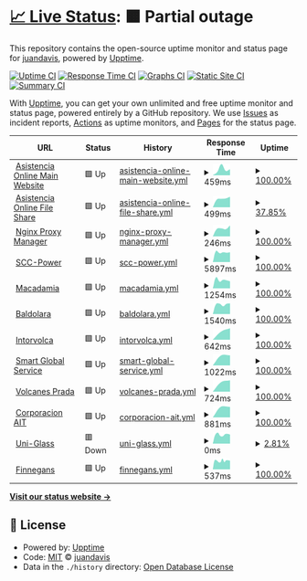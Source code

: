# [📈 Live Status](https://status.asistencia.online): <!--live status--> **🟧 Partial outage**

This repository contains the open-source uptime monitor and status page for [juandavis](https://status.asistencia.online), powered by [Upptime](https://github.com/upptime/upptime).

[![Uptime CI](https://github.com/juandavis/status/workflows/Uptime%20CI/badge.svg)](https://github.com/juandavis/status/actions?query=workflow%3A%22Uptime+CI%22)
[![Response Time CI](https://github.com/juandavis/status/workflows/Response%20Time%20CI/badge.svg)](https://github.com/juandavis/status/actions?query=workflow%3A%22Response+Time+CI%22)
[![Graphs CI](https://github.com/juandavis/status/workflows/Graphs%20CI/badge.svg)](https://github.com/juandavis/status/actions?query=workflow%3A%22Graphs+CI%22)
[![Static Site CI](https://github.com/juandavis/status/workflows/Static%20Site%20CI/badge.svg)](https://github.com/juandavis/status/actions?query=workflow%3A%22Static+Site+CI%22)
[![Summary CI](https://github.com/juandavis/status/workflows/Summary%20CI/badge.svg)](https://github.com/juandavis/status/actions?query=workflow%3A%22Summary+CI%22)

With [Upptime](https://upptime.js.org), you can get your own unlimited and free uptime monitor and status page, powered entirely by a GitHub repository. We use [Issues](https://github.com/juandavis/status/issues) as incident reports, [Actions](https://github.com/juandavis/status/actions) as uptime monitors, and [Pages](https://status.asistencia.online) for the status page.

<!--start: status pages-->
<!-- This summary is generated by Upptime (https://github.com/upptime/upptime) -->
<!-- Do not edit this manually, your changes will be overwritten -->
<!-- prettier-ignore -->
| URL | Status | History | Response Time | Uptime |
| --- | ------ | ------- | ------------- | ------ |
| <img alt="" src="https://favicons.githubusercontent.com/asistencia.online" height="13"> [Asistencia Online Main Website](https://asistencia.online) | 🟩 Up | [asistencia-online-main-website.yml](https://github.com/juandavis/status/commits/HEAD/history/asistencia-online-main-website.yml) | <details><summary><img alt="Response time graph" src="./graphs/asistencia-online-main-website/response-time-week.png" height="20"> 459ms</summary><br><a href="https://status.asistencia.online/history/asistencia-online-main-website"><img alt="Response time 459" src="https://img.shields.io/endpoint?url=https%3A%2F%2Fraw.githubusercontent.com%2Fjuandavis%2Fstatus%2FHEAD%2Fapi%2Fasistencia-online-main-website%2Fresponse-time.json"></a><br><a href="https://status.asistencia.online/history/asistencia-online-main-website"><img alt="24-hour response time 459" src="https://img.shields.io/endpoint?url=https%3A%2F%2Fraw.githubusercontent.com%2Fjuandavis%2Fstatus%2FHEAD%2Fapi%2Fasistencia-online-main-website%2Fresponse-time-day.json"></a><br><a href="https://status.asistencia.online/history/asistencia-online-main-website"><img alt="7-day response time 459" src="https://img.shields.io/endpoint?url=https%3A%2F%2Fraw.githubusercontent.com%2Fjuandavis%2Fstatus%2FHEAD%2Fapi%2Fasistencia-online-main-website%2Fresponse-time-week.json"></a><br><a href="https://status.asistencia.online/history/asistencia-online-main-website"><img alt="30-day response time 459" src="https://img.shields.io/endpoint?url=https%3A%2F%2Fraw.githubusercontent.com%2Fjuandavis%2Fstatus%2FHEAD%2Fapi%2Fasistencia-online-main-website%2Fresponse-time-month.json"></a><br><a href="https://status.asistencia.online/history/asistencia-online-main-website"><img alt="1-year response time 459" src="https://img.shields.io/endpoint?url=https%3A%2F%2Fraw.githubusercontent.com%2Fjuandavis%2Fstatus%2FHEAD%2Fapi%2Fasistencia-online-main-website%2Fresponse-time-year.json"></a></details> | <details><summary><a href="https://status.asistencia.online/history/asistencia-online-main-website">100.00%</a></summary><a href="https://status.asistencia.online/history/asistencia-online-main-website"><img alt="All-time uptime 100.00%" src="https://img.shields.io/endpoint?url=https%3A%2F%2Fraw.githubusercontent.com%2Fjuandavis%2Fstatus%2FHEAD%2Fapi%2Fasistencia-online-main-website%2Fuptime.json"></a><br><a href="https://status.asistencia.online/history/asistencia-online-main-website"><img alt="24-hour uptime 100.00%" src="https://img.shields.io/endpoint?url=https%3A%2F%2Fraw.githubusercontent.com%2Fjuandavis%2Fstatus%2FHEAD%2Fapi%2Fasistencia-online-main-website%2Fuptime-day.json"></a><br><a href="https://status.asistencia.online/history/asistencia-online-main-website"><img alt="7-day uptime 100.00%" src="https://img.shields.io/endpoint?url=https%3A%2F%2Fraw.githubusercontent.com%2Fjuandavis%2Fstatus%2FHEAD%2Fapi%2Fasistencia-online-main-website%2Fuptime-week.json"></a><br><a href="https://status.asistencia.online/history/asistencia-online-main-website"><img alt="30-day uptime 100.00%" src="https://img.shields.io/endpoint?url=https%3A%2F%2Fraw.githubusercontent.com%2Fjuandavis%2Fstatus%2FHEAD%2Fapi%2Fasistencia-online-main-website%2Fuptime-month.json"></a><br><a href="https://status.asistencia.online/history/asistencia-online-main-website"><img alt="1-year uptime 100.00%" src="https://img.shields.io/endpoint?url=https%3A%2F%2Fraw.githubusercontent.com%2Fjuandavis%2Fstatus%2FHEAD%2Fapi%2Fasistencia-online-main-website%2Fuptime-year.json"></a></details>
| <img alt="" src="https://favicons.githubusercontent.com/fs.asistencia.online" height="13"> [Asistencia Online File Share](https://fs.asistencia.online) | 🟩 Up | [asistencia-online-file-share.yml](https://github.com/juandavis/status/commits/HEAD/history/asistencia-online-file-share.yml) | <details><summary><img alt="Response time graph" src="./graphs/asistencia-online-file-share/response-time-week.png" height="20"> 499ms</summary><br><a href="https://status.asistencia.online/history/asistencia-online-file-share"><img alt="Response time 499" src="https://img.shields.io/endpoint?url=https%3A%2F%2Fraw.githubusercontent.com%2Fjuandavis%2Fstatus%2FHEAD%2Fapi%2Fasistencia-online-file-share%2Fresponse-time.json"></a><br><a href="https://status.asistencia.online/history/asistencia-online-file-share"><img alt="24-hour response time 499" src="https://img.shields.io/endpoint?url=https%3A%2F%2Fraw.githubusercontent.com%2Fjuandavis%2Fstatus%2FHEAD%2Fapi%2Fasistencia-online-file-share%2Fresponse-time-day.json"></a><br><a href="https://status.asistencia.online/history/asistencia-online-file-share"><img alt="7-day response time 499" src="https://img.shields.io/endpoint?url=https%3A%2F%2Fraw.githubusercontent.com%2Fjuandavis%2Fstatus%2FHEAD%2Fapi%2Fasistencia-online-file-share%2Fresponse-time-week.json"></a><br><a href="https://status.asistencia.online/history/asistencia-online-file-share"><img alt="30-day response time 499" src="https://img.shields.io/endpoint?url=https%3A%2F%2Fraw.githubusercontent.com%2Fjuandavis%2Fstatus%2FHEAD%2Fapi%2Fasistencia-online-file-share%2Fresponse-time-month.json"></a><br><a href="https://status.asistencia.online/history/asistencia-online-file-share"><img alt="1-year response time 499" src="https://img.shields.io/endpoint?url=https%3A%2F%2Fraw.githubusercontent.com%2Fjuandavis%2Fstatus%2FHEAD%2Fapi%2Fasistencia-online-file-share%2Fresponse-time-year.json"></a></details> | <details><summary><a href="https://status.asistencia.online/history/asistencia-online-file-share">37.85%</a></summary><a href="https://status.asistencia.online/history/asistencia-online-file-share"><img alt="All-time uptime 37.85%" src="https://img.shields.io/endpoint?url=https%3A%2F%2Fraw.githubusercontent.com%2Fjuandavis%2Fstatus%2FHEAD%2Fapi%2Fasistencia-online-file-share%2Fuptime.json"></a><br><a href="https://status.asistencia.online/history/asistencia-online-file-share"><img alt="24-hour uptime 37.85%" src="https://img.shields.io/endpoint?url=https%3A%2F%2Fraw.githubusercontent.com%2Fjuandavis%2Fstatus%2FHEAD%2Fapi%2Fasistencia-online-file-share%2Fuptime-day.json"></a><br><a href="https://status.asistencia.online/history/asistencia-online-file-share"><img alt="7-day uptime 37.85%" src="https://img.shields.io/endpoint?url=https%3A%2F%2Fraw.githubusercontent.com%2Fjuandavis%2Fstatus%2FHEAD%2Fapi%2Fasistencia-online-file-share%2Fuptime-week.json"></a><br><a href="https://status.asistencia.online/history/asistencia-online-file-share"><img alt="30-day uptime 37.85%" src="https://img.shields.io/endpoint?url=https%3A%2F%2Fraw.githubusercontent.com%2Fjuandavis%2Fstatus%2FHEAD%2Fapi%2Fasistencia-online-file-share%2Fuptime-month.json"></a><br><a href="https://status.asistencia.online/history/asistencia-online-file-share"><img alt="1-year uptime 37.85%" src="https://img.shields.io/endpoint?url=https%3A%2F%2Fraw.githubusercontent.com%2Fjuandavis%2Fstatus%2FHEAD%2Fapi%2Fasistencia-online-file-share%2Fuptime-year.json"></a></details>
| <img alt="" src="https://favicons.githubusercontent.com/nginx.miredenlinea.com" height="13"> [Nginx Proxy Manager](https://nginx.miredenlinea.com) | 🟩 Up | [nginx-proxy-manager.yml](https://github.com/juandavis/status/commits/HEAD/history/nginx-proxy-manager.yml) | <details><summary><img alt="Response time graph" src="./graphs/nginx-proxy-manager/response-time-week.png" height="20"> 246ms</summary><br><a href="https://status.asistencia.online/history/nginx-proxy-manager"><img alt="Response time 246" src="https://img.shields.io/endpoint?url=https%3A%2F%2Fraw.githubusercontent.com%2Fjuandavis%2Fstatus%2FHEAD%2Fapi%2Fnginx-proxy-manager%2Fresponse-time.json"></a><br><a href="https://status.asistencia.online/history/nginx-proxy-manager"><img alt="24-hour response time 246" src="https://img.shields.io/endpoint?url=https%3A%2F%2Fraw.githubusercontent.com%2Fjuandavis%2Fstatus%2FHEAD%2Fapi%2Fnginx-proxy-manager%2Fresponse-time-day.json"></a><br><a href="https://status.asistencia.online/history/nginx-proxy-manager"><img alt="7-day response time 246" src="https://img.shields.io/endpoint?url=https%3A%2F%2Fraw.githubusercontent.com%2Fjuandavis%2Fstatus%2FHEAD%2Fapi%2Fnginx-proxy-manager%2Fresponse-time-week.json"></a><br><a href="https://status.asistencia.online/history/nginx-proxy-manager"><img alt="30-day response time 246" src="https://img.shields.io/endpoint?url=https%3A%2F%2Fraw.githubusercontent.com%2Fjuandavis%2Fstatus%2FHEAD%2Fapi%2Fnginx-proxy-manager%2Fresponse-time-month.json"></a><br><a href="https://status.asistencia.online/history/nginx-proxy-manager"><img alt="1-year response time 246" src="https://img.shields.io/endpoint?url=https%3A%2F%2Fraw.githubusercontent.com%2Fjuandavis%2Fstatus%2FHEAD%2Fapi%2Fnginx-proxy-manager%2Fresponse-time-year.json"></a></details> | <details><summary><a href="https://status.asistencia.online/history/nginx-proxy-manager">100.00%</a></summary><a href="https://status.asistencia.online/history/nginx-proxy-manager"><img alt="All-time uptime 100.00%" src="https://img.shields.io/endpoint?url=https%3A%2F%2Fraw.githubusercontent.com%2Fjuandavis%2Fstatus%2FHEAD%2Fapi%2Fnginx-proxy-manager%2Fuptime.json"></a><br><a href="https://status.asistencia.online/history/nginx-proxy-manager"><img alt="24-hour uptime 100.00%" src="https://img.shields.io/endpoint?url=https%3A%2F%2Fraw.githubusercontent.com%2Fjuandavis%2Fstatus%2FHEAD%2Fapi%2Fnginx-proxy-manager%2Fuptime-day.json"></a><br><a href="https://status.asistencia.online/history/nginx-proxy-manager"><img alt="7-day uptime 100.00%" src="https://img.shields.io/endpoint?url=https%3A%2F%2Fraw.githubusercontent.com%2Fjuandavis%2Fstatus%2FHEAD%2Fapi%2Fnginx-proxy-manager%2Fuptime-week.json"></a><br><a href="https://status.asistencia.online/history/nginx-proxy-manager"><img alt="30-day uptime 100.00%" src="https://img.shields.io/endpoint?url=https%3A%2F%2Fraw.githubusercontent.com%2Fjuandavis%2Fstatus%2FHEAD%2Fapi%2Fnginx-proxy-manager%2Fuptime-month.json"></a><br><a href="https://status.asistencia.online/history/nginx-proxy-manager"><img alt="1-year uptime 100.00%" src="https://img.shields.io/endpoint?url=https%3A%2F%2Fraw.githubusercontent.com%2Fjuandavis%2Fstatus%2FHEAD%2Fapi%2Fnginx-proxy-manager%2Fuptime-year.json"></a></details>
| <img alt="" src="https://favicons.githubusercontent.com/scc-power.com" height="13"> [SCC-Power](https://scc-power.com) | 🟩 Up | [scc-power.yml](https://github.com/juandavis/status/commits/HEAD/history/scc-power.yml) | <details><summary><img alt="Response time graph" src="./graphs/scc-power/response-time-week.png" height="20"> 5897ms</summary><br><a href="https://status.asistencia.online/history/scc-power"><img alt="Response time 5897" src="https://img.shields.io/endpoint?url=https%3A%2F%2Fraw.githubusercontent.com%2Fjuandavis%2Fstatus%2FHEAD%2Fapi%2Fscc-power%2Fresponse-time.json"></a><br><a href="https://status.asistencia.online/history/scc-power"><img alt="24-hour response time 5897" src="https://img.shields.io/endpoint?url=https%3A%2F%2Fraw.githubusercontent.com%2Fjuandavis%2Fstatus%2FHEAD%2Fapi%2Fscc-power%2Fresponse-time-day.json"></a><br><a href="https://status.asistencia.online/history/scc-power"><img alt="7-day response time 5897" src="https://img.shields.io/endpoint?url=https%3A%2F%2Fraw.githubusercontent.com%2Fjuandavis%2Fstatus%2FHEAD%2Fapi%2Fscc-power%2Fresponse-time-week.json"></a><br><a href="https://status.asistencia.online/history/scc-power"><img alt="30-day response time 5897" src="https://img.shields.io/endpoint?url=https%3A%2F%2Fraw.githubusercontent.com%2Fjuandavis%2Fstatus%2FHEAD%2Fapi%2Fscc-power%2Fresponse-time-month.json"></a><br><a href="https://status.asistencia.online/history/scc-power"><img alt="1-year response time 5897" src="https://img.shields.io/endpoint?url=https%3A%2F%2Fraw.githubusercontent.com%2Fjuandavis%2Fstatus%2FHEAD%2Fapi%2Fscc-power%2Fresponse-time-year.json"></a></details> | <details><summary><a href="https://status.asistencia.online/history/scc-power">100.00%</a></summary><a href="https://status.asistencia.online/history/scc-power"><img alt="All-time uptime 100.00%" src="https://img.shields.io/endpoint?url=https%3A%2F%2Fraw.githubusercontent.com%2Fjuandavis%2Fstatus%2FHEAD%2Fapi%2Fscc-power%2Fuptime.json"></a><br><a href="https://status.asistencia.online/history/scc-power"><img alt="24-hour uptime 100.00%" src="https://img.shields.io/endpoint?url=https%3A%2F%2Fraw.githubusercontent.com%2Fjuandavis%2Fstatus%2FHEAD%2Fapi%2Fscc-power%2Fuptime-day.json"></a><br><a href="https://status.asistencia.online/history/scc-power"><img alt="7-day uptime 100.00%" src="https://img.shields.io/endpoint?url=https%3A%2F%2Fraw.githubusercontent.com%2Fjuandavis%2Fstatus%2FHEAD%2Fapi%2Fscc-power%2Fuptime-week.json"></a><br><a href="https://status.asistencia.online/history/scc-power"><img alt="30-day uptime 100.00%" src="https://img.shields.io/endpoint?url=https%3A%2F%2Fraw.githubusercontent.com%2Fjuandavis%2Fstatus%2FHEAD%2Fapi%2Fscc-power%2Fuptime-month.json"></a><br><a href="https://status.asistencia.online/history/scc-power"><img alt="1-year uptime 100.00%" src="https://img.shields.io/endpoint?url=https%3A%2F%2Fraw.githubusercontent.com%2Fjuandavis%2Fstatus%2FHEAD%2Fapi%2Fscc-power%2Fuptime-year.json"></a></details>
| <img alt="" src="https://favicons.githubusercontent.com/macadamia.ar" height="13"> [Macadamia](https://macadamia.ar) | 🟩 Up | [macadamia.yml](https://github.com/juandavis/status/commits/HEAD/history/macadamia.yml) | <details><summary><img alt="Response time graph" src="./graphs/macadamia/response-time-week.png" height="20"> 1254ms</summary><br><a href="https://status.asistencia.online/history/macadamia"><img alt="Response time 1254" src="https://img.shields.io/endpoint?url=https%3A%2F%2Fraw.githubusercontent.com%2Fjuandavis%2Fstatus%2FHEAD%2Fapi%2Fmacadamia%2Fresponse-time.json"></a><br><a href="https://status.asistencia.online/history/macadamia"><img alt="24-hour response time 1254" src="https://img.shields.io/endpoint?url=https%3A%2F%2Fraw.githubusercontent.com%2Fjuandavis%2Fstatus%2FHEAD%2Fapi%2Fmacadamia%2Fresponse-time-day.json"></a><br><a href="https://status.asistencia.online/history/macadamia"><img alt="7-day response time 1254" src="https://img.shields.io/endpoint?url=https%3A%2F%2Fraw.githubusercontent.com%2Fjuandavis%2Fstatus%2FHEAD%2Fapi%2Fmacadamia%2Fresponse-time-week.json"></a><br><a href="https://status.asistencia.online/history/macadamia"><img alt="30-day response time 1254" src="https://img.shields.io/endpoint?url=https%3A%2F%2Fraw.githubusercontent.com%2Fjuandavis%2Fstatus%2FHEAD%2Fapi%2Fmacadamia%2Fresponse-time-month.json"></a><br><a href="https://status.asistencia.online/history/macadamia"><img alt="1-year response time 1254" src="https://img.shields.io/endpoint?url=https%3A%2F%2Fraw.githubusercontent.com%2Fjuandavis%2Fstatus%2FHEAD%2Fapi%2Fmacadamia%2Fresponse-time-year.json"></a></details> | <details><summary><a href="https://status.asistencia.online/history/macadamia">100.00%</a></summary><a href="https://status.asistencia.online/history/macadamia"><img alt="All-time uptime 100.00%" src="https://img.shields.io/endpoint?url=https%3A%2F%2Fraw.githubusercontent.com%2Fjuandavis%2Fstatus%2FHEAD%2Fapi%2Fmacadamia%2Fuptime.json"></a><br><a href="https://status.asistencia.online/history/macadamia"><img alt="24-hour uptime 100.00%" src="https://img.shields.io/endpoint?url=https%3A%2F%2Fraw.githubusercontent.com%2Fjuandavis%2Fstatus%2FHEAD%2Fapi%2Fmacadamia%2Fuptime-day.json"></a><br><a href="https://status.asistencia.online/history/macadamia"><img alt="7-day uptime 100.00%" src="https://img.shields.io/endpoint?url=https%3A%2F%2Fraw.githubusercontent.com%2Fjuandavis%2Fstatus%2FHEAD%2Fapi%2Fmacadamia%2Fuptime-week.json"></a><br><a href="https://status.asistencia.online/history/macadamia"><img alt="30-day uptime 100.00%" src="https://img.shields.io/endpoint?url=https%3A%2F%2Fraw.githubusercontent.com%2Fjuandavis%2Fstatus%2FHEAD%2Fapi%2Fmacadamia%2Fuptime-month.json"></a><br><a href="https://status.asistencia.online/history/macadamia"><img alt="1-year uptime 100.00%" src="https://img.shields.io/endpoint?url=https%3A%2F%2Fraw.githubusercontent.com%2Fjuandavis%2Fstatus%2FHEAD%2Fapi%2Fmacadamia%2Fuptime-year.json"></a></details>
| <img alt="" src="https://favicons.githubusercontent.com/baldolara.com" height="13"> [Baldolara](https://baldolara.com) | 🟩 Up | [baldolara.yml](https://github.com/juandavis/status/commits/HEAD/history/baldolara.yml) | <details><summary><img alt="Response time graph" src="./graphs/baldolara/response-time-week.png" height="20"> 1540ms</summary><br><a href="https://status.asistencia.online/history/baldolara"><img alt="Response time 1540" src="https://img.shields.io/endpoint?url=https%3A%2F%2Fraw.githubusercontent.com%2Fjuandavis%2Fstatus%2FHEAD%2Fapi%2Fbaldolara%2Fresponse-time.json"></a><br><a href="https://status.asistencia.online/history/baldolara"><img alt="24-hour response time 1540" src="https://img.shields.io/endpoint?url=https%3A%2F%2Fraw.githubusercontent.com%2Fjuandavis%2Fstatus%2FHEAD%2Fapi%2Fbaldolara%2Fresponse-time-day.json"></a><br><a href="https://status.asistencia.online/history/baldolara"><img alt="7-day response time 1540" src="https://img.shields.io/endpoint?url=https%3A%2F%2Fraw.githubusercontent.com%2Fjuandavis%2Fstatus%2FHEAD%2Fapi%2Fbaldolara%2Fresponse-time-week.json"></a><br><a href="https://status.asistencia.online/history/baldolara"><img alt="30-day response time 1540" src="https://img.shields.io/endpoint?url=https%3A%2F%2Fraw.githubusercontent.com%2Fjuandavis%2Fstatus%2FHEAD%2Fapi%2Fbaldolara%2Fresponse-time-month.json"></a><br><a href="https://status.asistencia.online/history/baldolara"><img alt="1-year response time 1540" src="https://img.shields.io/endpoint?url=https%3A%2F%2Fraw.githubusercontent.com%2Fjuandavis%2Fstatus%2FHEAD%2Fapi%2Fbaldolara%2Fresponse-time-year.json"></a></details> | <details><summary><a href="https://status.asistencia.online/history/baldolara">100.00%</a></summary><a href="https://status.asistencia.online/history/baldolara"><img alt="All-time uptime 100.00%" src="https://img.shields.io/endpoint?url=https%3A%2F%2Fraw.githubusercontent.com%2Fjuandavis%2Fstatus%2FHEAD%2Fapi%2Fbaldolara%2Fuptime.json"></a><br><a href="https://status.asistencia.online/history/baldolara"><img alt="24-hour uptime 100.00%" src="https://img.shields.io/endpoint?url=https%3A%2F%2Fraw.githubusercontent.com%2Fjuandavis%2Fstatus%2FHEAD%2Fapi%2Fbaldolara%2Fuptime-day.json"></a><br><a href="https://status.asistencia.online/history/baldolara"><img alt="7-day uptime 100.00%" src="https://img.shields.io/endpoint?url=https%3A%2F%2Fraw.githubusercontent.com%2Fjuandavis%2Fstatus%2FHEAD%2Fapi%2Fbaldolara%2Fuptime-week.json"></a><br><a href="https://status.asistencia.online/history/baldolara"><img alt="30-day uptime 100.00%" src="https://img.shields.io/endpoint?url=https%3A%2F%2Fraw.githubusercontent.com%2Fjuandavis%2Fstatus%2FHEAD%2Fapi%2Fbaldolara%2Fuptime-month.json"></a><br><a href="https://status.asistencia.online/history/baldolara"><img alt="1-year uptime 100.00%" src="https://img.shields.io/endpoint?url=https%3A%2F%2Fraw.githubusercontent.com%2Fjuandavis%2Fstatus%2FHEAD%2Fapi%2Fbaldolara%2Fuptime-year.json"></a></details>
| <img alt="" src="https://favicons.githubusercontent.com/intorvolca.com" height="13"> [Intorvolca](https://intorvolca.com) | 🟩 Up | [intorvolca.yml](https://github.com/juandavis/status/commits/HEAD/history/intorvolca.yml) | <details><summary><img alt="Response time graph" src="./graphs/intorvolca/response-time-week.png" height="20"> 642ms</summary><br><a href="https://status.asistencia.online/history/intorvolca"><img alt="Response time 642" src="https://img.shields.io/endpoint?url=https%3A%2F%2Fraw.githubusercontent.com%2Fjuandavis%2Fstatus%2FHEAD%2Fapi%2Fintorvolca%2Fresponse-time.json"></a><br><a href="https://status.asistencia.online/history/intorvolca"><img alt="24-hour response time 642" src="https://img.shields.io/endpoint?url=https%3A%2F%2Fraw.githubusercontent.com%2Fjuandavis%2Fstatus%2FHEAD%2Fapi%2Fintorvolca%2Fresponse-time-day.json"></a><br><a href="https://status.asistencia.online/history/intorvolca"><img alt="7-day response time 642" src="https://img.shields.io/endpoint?url=https%3A%2F%2Fraw.githubusercontent.com%2Fjuandavis%2Fstatus%2FHEAD%2Fapi%2Fintorvolca%2Fresponse-time-week.json"></a><br><a href="https://status.asistencia.online/history/intorvolca"><img alt="30-day response time 642" src="https://img.shields.io/endpoint?url=https%3A%2F%2Fraw.githubusercontent.com%2Fjuandavis%2Fstatus%2FHEAD%2Fapi%2Fintorvolca%2Fresponse-time-month.json"></a><br><a href="https://status.asistencia.online/history/intorvolca"><img alt="1-year response time 642" src="https://img.shields.io/endpoint?url=https%3A%2F%2Fraw.githubusercontent.com%2Fjuandavis%2Fstatus%2FHEAD%2Fapi%2Fintorvolca%2Fresponse-time-year.json"></a></details> | <details><summary><a href="https://status.asistencia.online/history/intorvolca">100.00%</a></summary><a href="https://status.asistencia.online/history/intorvolca"><img alt="All-time uptime 100.00%" src="https://img.shields.io/endpoint?url=https%3A%2F%2Fraw.githubusercontent.com%2Fjuandavis%2Fstatus%2FHEAD%2Fapi%2Fintorvolca%2Fuptime.json"></a><br><a href="https://status.asistencia.online/history/intorvolca"><img alt="24-hour uptime 100.00%" src="https://img.shields.io/endpoint?url=https%3A%2F%2Fraw.githubusercontent.com%2Fjuandavis%2Fstatus%2FHEAD%2Fapi%2Fintorvolca%2Fuptime-day.json"></a><br><a href="https://status.asistencia.online/history/intorvolca"><img alt="7-day uptime 100.00%" src="https://img.shields.io/endpoint?url=https%3A%2F%2Fraw.githubusercontent.com%2Fjuandavis%2Fstatus%2FHEAD%2Fapi%2Fintorvolca%2Fuptime-week.json"></a><br><a href="https://status.asistencia.online/history/intorvolca"><img alt="30-day uptime 100.00%" src="https://img.shields.io/endpoint?url=https%3A%2F%2Fraw.githubusercontent.com%2Fjuandavis%2Fstatus%2FHEAD%2Fapi%2Fintorvolca%2Fuptime-month.json"></a><br><a href="https://status.asistencia.online/history/intorvolca"><img alt="1-year uptime 100.00%" src="https://img.shields.io/endpoint?url=https%3A%2F%2Fraw.githubusercontent.com%2Fjuandavis%2Fstatus%2FHEAD%2Fapi%2Fintorvolca%2Fuptime-year.json"></a></details>
| <img alt="" src="https://favicons.githubusercontent.com/smartglobalservicellc.com" height="13"> [Smart Global Service](https://smartglobalservicellc.com) | 🟩 Up | [smart-global-service.yml](https://github.com/juandavis/status/commits/HEAD/history/smart-global-service.yml) | <details><summary><img alt="Response time graph" src="./graphs/smart-global-service/response-time-week.png" height="20"> 1022ms</summary><br><a href="https://status.asistencia.online/history/smart-global-service"><img alt="Response time 1022" src="https://img.shields.io/endpoint?url=https%3A%2F%2Fraw.githubusercontent.com%2Fjuandavis%2Fstatus%2FHEAD%2Fapi%2Fsmart-global-service%2Fresponse-time.json"></a><br><a href="https://status.asistencia.online/history/smart-global-service"><img alt="24-hour response time 1022" src="https://img.shields.io/endpoint?url=https%3A%2F%2Fraw.githubusercontent.com%2Fjuandavis%2Fstatus%2FHEAD%2Fapi%2Fsmart-global-service%2Fresponse-time-day.json"></a><br><a href="https://status.asistencia.online/history/smart-global-service"><img alt="7-day response time 1022" src="https://img.shields.io/endpoint?url=https%3A%2F%2Fraw.githubusercontent.com%2Fjuandavis%2Fstatus%2FHEAD%2Fapi%2Fsmart-global-service%2Fresponse-time-week.json"></a><br><a href="https://status.asistencia.online/history/smart-global-service"><img alt="30-day response time 1022" src="https://img.shields.io/endpoint?url=https%3A%2F%2Fraw.githubusercontent.com%2Fjuandavis%2Fstatus%2FHEAD%2Fapi%2Fsmart-global-service%2Fresponse-time-month.json"></a><br><a href="https://status.asistencia.online/history/smart-global-service"><img alt="1-year response time 1022" src="https://img.shields.io/endpoint?url=https%3A%2F%2Fraw.githubusercontent.com%2Fjuandavis%2Fstatus%2FHEAD%2Fapi%2Fsmart-global-service%2Fresponse-time-year.json"></a></details> | <details><summary><a href="https://status.asistencia.online/history/smart-global-service">100.00%</a></summary><a href="https://status.asistencia.online/history/smart-global-service"><img alt="All-time uptime 100.00%" src="https://img.shields.io/endpoint?url=https%3A%2F%2Fraw.githubusercontent.com%2Fjuandavis%2Fstatus%2FHEAD%2Fapi%2Fsmart-global-service%2Fuptime.json"></a><br><a href="https://status.asistencia.online/history/smart-global-service"><img alt="24-hour uptime 100.00%" src="https://img.shields.io/endpoint?url=https%3A%2F%2Fraw.githubusercontent.com%2Fjuandavis%2Fstatus%2FHEAD%2Fapi%2Fsmart-global-service%2Fuptime-day.json"></a><br><a href="https://status.asistencia.online/history/smart-global-service"><img alt="7-day uptime 100.00%" src="https://img.shields.io/endpoint?url=https%3A%2F%2Fraw.githubusercontent.com%2Fjuandavis%2Fstatus%2FHEAD%2Fapi%2Fsmart-global-service%2Fuptime-week.json"></a><br><a href="https://status.asistencia.online/history/smart-global-service"><img alt="30-day uptime 100.00%" src="https://img.shields.io/endpoint?url=https%3A%2F%2Fraw.githubusercontent.com%2Fjuandavis%2Fstatus%2FHEAD%2Fapi%2Fsmart-global-service%2Fuptime-month.json"></a><br><a href="https://status.asistencia.online/history/smart-global-service"><img alt="1-year uptime 100.00%" src="https://img.shields.io/endpoint?url=https%3A%2F%2Fraw.githubusercontent.com%2Fjuandavis%2Fstatus%2FHEAD%2Fapi%2Fsmart-global-service%2Fuptime-year.json"></a></details>
| <img alt="" src="https://favicons.githubusercontent.com/volcanesprada.net" height="13"> [Volcanes Prada](https://volcanesprada.net) | 🟩 Up | [volcanes-prada.yml](https://github.com/juandavis/status/commits/HEAD/history/volcanes-prada.yml) | <details><summary><img alt="Response time graph" src="./graphs/volcanes-prada/response-time-week.png" height="20"> 724ms</summary><br><a href="https://status.asistencia.online/history/volcanes-prada"><img alt="Response time 724" src="https://img.shields.io/endpoint?url=https%3A%2F%2Fraw.githubusercontent.com%2Fjuandavis%2Fstatus%2FHEAD%2Fapi%2Fvolcanes-prada%2Fresponse-time.json"></a><br><a href="https://status.asistencia.online/history/volcanes-prada"><img alt="24-hour response time 724" src="https://img.shields.io/endpoint?url=https%3A%2F%2Fraw.githubusercontent.com%2Fjuandavis%2Fstatus%2FHEAD%2Fapi%2Fvolcanes-prada%2Fresponse-time-day.json"></a><br><a href="https://status.asistencia.online/history/volcanes-prada"><img alt="7-day response time 724" src="https://img.shields.io/endpoint?url=https%3A%2F%2Fraw.githubusercontent.com%2Fjuandavis%2Fstatus%2FHEAD%2Fapi%2Fvolcanes-prada%2Fresponse-time-week.json"></a><br><a href="https://status.asistencia.online/history/volcanes-prada"><img alt="30-day response time 724" src="https://img.shields.io/endpoint?url=https%3A%2F%2Fraw.githubusercontent.com%2Fjuandavis%2Fstatus%2FHEAD%2Fapi%2Fvolcanes-prada%2Fresponse-time-month.json"></a><br><a href="https://status.asistencia.online/history/volcanes-prada"><img alt="1-year response time 724" src="https://img.shields.io/endpoint?url=https%3A%2F%2Fraw.githubusercontent.com%2Fjuandavis%2Fstatus%2FHEAD%2Fapi%2Fvolcanes-prada%2Fresponse-time-year.json"></a></details> | <details><summary><a href="https://status.asistencia.online/history/volcanes-prada">100.00%</a></summary><a href="https://status.asistencia.online/history/volcanes-prada"><img alt="All-time uptime 100.00%" src="https://img.shields.io/endpoint?url=https%3A%2F%2Fraw.githubusercontent.com%2Fjuandavis%2Fstatus%2FHEAD%2Fapi%2Fvolcanes-prada%2Fuptime.json"></a><br><a href="https://status.asistencia.online/history/volcanes-prada"><img alt="24-hour uptime 100.00%" src="https://img.shields.io/endpoint?url=https%3A%2F%2Fraw.githubusercontent.com%2Fjuandavis%2Fstatus%2FHEAD%2Fapi%2Fvolcanes-prada%2Fuptime-day.json"></a><br><a href="https://status.asistencia.online/history/volcanes-prada"><img alt="7-day uptime 100.00%" src="https://img.shields.io/endpoint?url=https%3A%2F%2Fraw.githubusercontent.com%2Fjuandavis%2Fstatus%2FHEAD%2Fapi%2Fvolcanes-prada%2Fuptime-week.json"></a><br><a href="https://status.asistencia.online/history/volcanes-prada"><img alt="30-day uptime 100.00%" src="https://img.shields.io/endpoint?url=https%3A%2F%2Fraw.githubusercontent.com%2Fjuandavis%2Fstatus%2FHEAD%2Fapi%2Fvolcanes-prada%2Fuptime-month.json"></a><br><a href="https://status.asistencia.online/history/volcanes-prada"><img alt="1-year uptime 100.00%" src="https://img.shields.io/endpoint?url=https%3A%2F%2Fraw.githubusercontent.com%2Fjuandavis%2Fstatus%2FHEAD%2Fapi%2Fvolcanes-prada%2Fuptime-year.json"></a></details>
| <img alt="" src="https://favicons.githubusercontent.com/corporacionait.com" height="13"> [Corporacion AIT](https://corporacionait.com) | 🟩 Up | [corporacion-ait.yml](https://github.com/juandavis/status/commits/HEAD/history/corporacion-ait.yml) | <details><summary><img alt="Response time graph" src="./graphs/corporacion-ait/response-time-week.png" height="20"> 881ms</summary><br><a href="https://status.asistencia.online/history/corporacion-ait"><img alt="Response time 881" src="https://img.shields.io/endpoint?url=https%3A%2F%2Fraw.githubusercontent.com%2Fjuandavis%2Fstatus%2FHEAD%2Fapi%2Fcorporacion-ait%2Fresponse-time.json"></a><br><a href="https://status.asistencia.online/history/corporacion-ait"><img alt="24-hour response time 881" src="https://img.shields.io/endpoint?url=https%3A%2F%2Fraw.githubusercontent.com%2Fjuandavis%2Fstatus%2FHEAD%2Fapi%2Fcorporacion-ait%2Fresponse-time-day.json"></a><br><a href="https://status.asistencia.online/history/corporacion-ait"><img alt="7-day response time 881" src="https://img.shields.io/endpoint?url=https%3A%2F%2Fraw.githubusercontent.com%2Fjuandavis%2Fstatus%2FHEAD%2Fapi%2Fcorporacion-ait%2Fresponse-time-week.json"></a><br><a href="https://status.asistencia.online/history/corporacion-ait"><img alt="30-day response time 881" src="https://img.shields.io/endpoint?url=https%3A%2F%2Fraw.githubusercontent.com%2Fjuandavis%2Fstatus%2FHEAD%2Fapi%2Fcorporacion-ait%2Fresponse-time-month.json"></a><br><a href="https://status.asistencia.online/history/corporacion-ait"><img alt="1-year response time 881" src="https://img.shields.io/endpoint?url=https%3A%2F%2Fraw.githubusercontent.com%2Fjuandavis%2Fstatus%2FHEAD%2Fapi%2Fcorporacion-ait%2Fresponse-time-year.json"></a></details> | <details><summary><a href="https://status.asistencia.online/history/corporacion-ait">100.00%</a></summary><a href="https://status.asistencia.online/history/corporacion-ait"><img alt="All-time uptime 100.00%" src="https://img.shields.io/endpoint?url=https%3A%2F%2Fraw.githubusercontent.com%2Fjuandavis%2Fstatus%2FHEAD%2Fapi%2Fcorporacion-ait%2Fuptime.json"></a><br><a href="https://status.asistencia.online/history/corporacion-ait"><img alt="24-hour uptime 100.00%" src="https://img.shields.io/endpoint?url=https%3A%2F%2Fraw.githubusercontent.com%2Fjuandavis%2Fstatus%2FHEAD%2Fapi%2Fcorporacion-ait%2Fuptime-day.json"></a><br><a href="https://status.asistencia.online/history/corporacion-ait"><img alt="7-day uptime 100.00%" src="https://img.shields.io/endpoint?url=https%3A%2F%2Fraw.githubusercontent.com%2Fjuandavis%2Fstatus%2FHEAD%2Fapi%2Fcorporacion-ait%2Fuptime-week.json"></a><br><a href="https://status.asistencia.online/history/corporacion-ait"><img alt="30-day uptime 100.00%" src="https://img.shields.io/endpoint?url=https%3A%2F%2Fraw.githubusercontent.com%2Fjuandavis%2Fstatus%2FHEAD%2Fapi%2Fcorporacion-ait%2Fuptime-month.json"></a><br><a href="https://status.asistencia.online/history/corporacion-ait"><img alt="1-year uptime 100.00%" src="https://img.shields.io/endpoint?url=https%3A%2F%2Fraw.githubusercontent.com%2Fjuandavis%2Fstatus%2FHEAD%2Fapi%2Fcorporacion-ait%2Fuptime-year.json"></a></details>
| <img alt="" src="https://favicons.githubusercontent.com/uni-glass.com" height="13"> [Uni-Glass](http://uni-glass.com) | 🟥 Down | [uni-glass.yml](https://github.com/juandavis/status/commits/HEAD/history/uni-glass.yml) | <details><summary><img alt="Response time graph" src="./graphs/uni-glass/response-time-week.png" height="20"> 0ms</summary><br><a href="https://status.asistencia.online/history/uni-glass"><img alt="Response time 0" src="https://img.shields.io/endpoint?url=https%3A%2F%2Fraw.githubusercontent.com%2Fjuandavis%2Fstatus%2FHEAD%2Fapi%2Funi-glass%2Fresponse-time.json"></a><br><a href="https://status.asistencia.online/history/uni-glass"><img alt="24-hour response time 0" src="https://img.shields.io/endpoint?url=https%3A%2F%2Fraw.githubusercontent.com%2Fjuandavis%2Fstatus%2FHEAD%2Fapi%2Funi-glass%2Fresponse-time-day.json"></a><br><a href="https://status.asistencia.online/history/uni-glass"><img alt="7-day response time 0" src="https://img.shields.io/endpoint?url=https%3A%2F%2Fraw.githubusercontent.com%2Fjuandavis%2Fstatus%2FHEAD%2Fapi%2Funi-glass%2Fresponse-time-week.json"></a><br><a href="https://status.asistencia.online/history/uni-glass"><img alt="30-day response time 0" src="https://img.shields.io/endpoint?url=https%3A%2F%2Fraw.githubusercontent.com%2Fjuandavis%2Fstatus%2FHEAD%2Fapi%2Funi-glass%2Fresponse-time-month.json"></a><br><a href="https://status.asistencia.online/history/uni-glass"><img alt="1-year response time 0" src="https://img.shields.io/endpoint?url=https%3A%2F%2Fraw.githubusercontent.com%2Fjuandavis%2Fstatus%2FHEAD%2Fapi%2Funi-glass%2Fresponse-time-year.json"></a></details> | <details><summary><a href="https://status.asistencia.online/history/uni-glass">2.81%</a></summary><a href="https://status.asistencia.online/history/uni-glass"><img alt="All-time uptime 2.81%" src="https://img.shields.io/endpoint?url=https%3A%2F%2Fraw.githubusercontent.com%2Fjuandavis%2Fstatus%2FHEAD%2Fapi%2Funi-glass%2Fuptime.json"></a><br><a href="https://status.asistencia.online/history/uni-glass"><img alt="24-hour uptime 2.81%" src="https://img.shields.io/endpoint?url=https%3A%2F%2Fraw.githubusercontent.com%2Fjuandavis%2Fstatus%2FHEAD%2Fapi%2Funi-glass%2Fuptime-day.json"></a><br><a href="https://status.asistencia.online/history/uni-glass"><img alt="7-day uptime 2.81%" src="https://img.shields.io/endpoint?url=https%3A%2F%2Fraw.githubusercontent.com%2Fjuandavis%2Fstatus%2FHEAD%2Fapi%2Funi-glass%2Fuptime-week.json"></a><br><a href="https://status.asistencia.online/history/uni-glass"><img alt="30-day uptime 2.81%" src="https://img.shields.io/endpoint?url=https%3A%2F%2Fraw.githubusercontent.com%2Fjuandavis%2Fstatus%2FHEAD%2Fapi%2Funi-glass%2Fuptime-month.json"></a><br><a href="https://status.asistencia.online/history/uni-glass"><img alt="1-year uptime 2.81%" src="https://img.shields.io/endpoint?url=https%3A%2F%2Fraw.githubusercontent.com%2Fjuandavis%2Fstatus%2FHEAD%2Fapi%2Funi-glass%2Fuptime-year.json"></a></details>
| <img alt="" src="https://favicons.githubusercontent.com/teamplace.araucap.com" height="13"> [Finnegans](http://teamplace.araucap.com) | 🟩 Up | [finnegans.yml](https://github.com/juandavis/status/commits/HEAD/history/finnegans.yml) | <details><summary><img alt="Response time graph" src="./graphs/finnegans/response-time-week.png" height="20"> 537ms</summary><br><a href="https://status.asistencia.online/history/finnegans"><img alt="Response time 537" src="https://img.shields.io/endpoint?url=https%3A%2F%2Fraw.githubusercontent.com%2Fjuandavis%2Fstatus%2FHEAD%2Fapi%2Ffinnegans%2Fresponse-time.json"></a><br><a href="https://status.asistencia.online/history/finnegans"><img alt="24-hour response time 537" src="https://img.shields.io/endpoint?url=https%3A%2F%2Fraw.githubusercontent.com%2Fjuandavis%2Fstatus%2FHEAD%2Fapi%2Ffinnegans%2Fresponse-time-day.json"></a><br><a href="https://status.asistencia.online/history/finnegans"><img alt="7-day response time 537" src="https://img.shields.io/endpoint?url=https%3A%2F%2Fraw.githubusercontent.com%2Fjuandavis%2Fstatus%2FHEAD%2Fapi%2Ffinnegans%2Fresponse-time-week.json"></a><br><a href="https://status.asistencia.online/history/finnegans"><img alt="30-day response time 537" src="https://img.shields.io/endpoint?url=https%3A%2F%2Fraw.githubusercontent.com%2Fjuandavis%2Fstatus%2FHEAD%2Fapi%2Ffinnegans%2Fresponse-time-month.json"></a><br><a href="https://status.asistencia.online/history/finnegans"><img alt="1-year response time 537" src="https://img.shields.io/endpoint?url=https%3A%2F%2Fraw.githubusercontent.com%2Fjuandavis%2Fstatus%2FHEAD%2Fapi%2Ffinnegans%2Fresponse-time-year.json"></a></details> | <details><summary><a href="https://status.asistencia.online/history/finnegans">100.00%</a></summary><a href="https://status.asistencia.online/history/finnegans"><img alt="All-time uptime 100.00%" src="https://img.shields.io/endpoint?url=https%3A%2F%2Fraw.githubusercontent.com%2Fjuandavis%2Fstatus%2FHEAD%2Fapi%2Ffinnegans%2Fuptime.json"></a><br><a href="https://status.asistencia.online/history/finnegans"><img alt="24-hour uptime 100.00%" src="https://img.shields.io/endpoint?url=https%3A%2F%2Fraw.githubusercontent.com%2Fjuandavis%2Fstatus%2FHEAD%2Fapi%2Ffinnegans%2Fuptime-day.json"></a><br><a href="https://status.asistencia.online/history/finnegans"><img alt="7-day uptime 100.00%" src="https://img.shields.io/endpoint?url=https%3A%2F%2Fraw.githubusercontent.com%2Fjuandavis%2Fstatus%2FHEAD%2Fapi%2Ffinnegans%2Fuptime-week.json"></a><br><a href="https://status.asistencia.online/history/finnegans"><img alt="30-day uptime 100.00%" src="https://img.shields.io/endpoint?url=https%3A%2F%2Fraw.githubusercontent.com%2Fjuandavis%2Fstatus%2FHEAD%2Fapi%2Ffinnegans%2Fuptime-month.json"></a><br><a href="https://status.asistencia.online/history/finnegans"><img alt="1-year uptime 100.00%" src="https://img.shields.io/endpoint?url=https%3A%2F%2Fraw.githubusercontent.com%2Fjuandavis%2Fstatus%2FHEAD%2Fapi%2Ffinnegans%2Fuptime-year.json"></a></details>

<!--end: status pages-->

[**Visit our status website →**](https://status.asistencia.online)

## 📄 License

- Powered by: [Upptime](https://github.com/upptime/upptime)
- Code: [MIT](./LICENSE) © [juandavis](https://status.asistencia.online)
- Data in the `./history` directory: [Open Database License](https://opendatacommons.org/licenses/odbl/1-0/)
